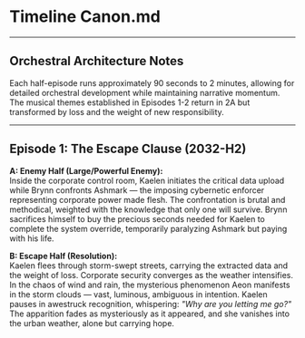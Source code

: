 # **Timeline Canon.md**

---

## **Orchestral Architecture Notes**

Each half-episode runs approximately 90 seconds to 2 minutes, allowing for detailed orchestral development while maintaining narrative momentum. The musical themes established in Episodes 1-2 return in 2A but transformed by loss and the weight of new responsibility.

---

## **Episode 1: The Escape Clause (2032-H2)**

**A: Enemy Half (Large/Powerful Enemy):**  
Inside the corporate control room, Kaelen initiates the critical data upload while Brynn confronts Ashmark — the imposing cybernetic enforcer representing corporate power made flesh. The confrontation is brutal and methodical, weighted with the knowledge that only one will survive. Brynn sacrifices himself to buy the precious seconds needed for Kaelen to complete the system override, temporarily paralyzing Ashmark but paying with his life.

**B: Escape Half (Resolution):**  
Kaelen flees through storm-swept streets, carrying the extracted data and the weight of loss. Corporate security converges as the weather intensifies. In the chaos of wind and rain, the mysterious phenomenon Aeon manifests in the storm clouds — vast, luminous, ambiguous in intention. Kaelen pauses in awestruck recognition, whispering: *"Why are you letting me go?"* The apparition fades as mysteriously as it appeared, and she vanishes into the urban weather, alone but carrying hope.
